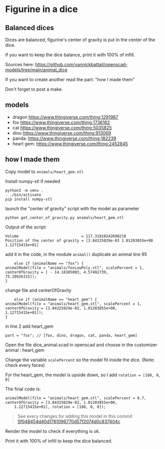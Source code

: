 # Figurine in a dice

## Balanced dices

Dices are balanced, figurine's center of gravity is put in the center of the dice.

If you want to keep the dice balance, print it with 100% of infill.

Sources here: https://github.com/yannickbattail/openscad-models/tree/main/animal_dice

If you want to create another read the part: "how I made them"

Don't forget to post a make.

## models

- dragon https://www.thingiverse.com/thing:1291987
- fox https://www.thingiverse.com/thing:1736162
- cat https://www.thingiverse.com/thing:5035825
- dino https://www.thingiverse.com/thing:913069
- panda: https://www.thingiverse.com/thing:182239
- heart gem: https://www.thingiverse.com/thing:2452845

## how I made them

Copy model to `animals/heart_gem.stl`

Install numpy-stl if needed

```shell
python3 -m venv .
. ./bin/activate
pip install numpy-stl
```

launch the "center of gravity" script with the model as parameter

```shell
python get_center_of_gravity.py animals/heart_gem.stl
```

Output of the script:

```text
Volume                            = 117.31810242698218
Position of the center of gravity = [3.84325029e-03 1.01203855e+00 1.12715415e+01]
```

add it in the code, in the module `animal()` duplicate an animal line 95

```openscad
    else if (animalName == "fox") {
animalModel(file = "animals/foxLowPoly.stl", scalePercent = 1, centerOfGravity = [ - 14.18385003, 4.57492739,
75.20926315]);
}
```

change file and centerOfGravity

```openscad
    else if (animalName == "heart_gem") {
animalModel(file = "animals/heart_gem.stl", scalePercent = 1, centerOfGravity = [3.84325029e-03, 1.01203855e+00,
1.12715415e+01]);
}
```

in line 2 add heart_gem

```openscad
part = "fox"; // [fox, dino, dragon, cat, panda, heart_gem]
```

Open the file dice_animal.scad in openscad and choose in the customizer animal : heart_gem

Change the variable `scalePercent` so the model fit inside the dice. (Note: check every faces)

For the heart_gem, the model is upside down, so I add `rotation = [180, 0, 0]`

The final code is:

```openscad
animalModel(file = "animals/heart_gem.stl", scalePercent = 0.7, centerOfGravity = [3.84325029e-03, 1.01203855e+00,
    1.12715415e+01], rotation = [180, 0, 0]);
```

> See every changes for adding this model in this
> commit [5f048454d40d1761096770d57f2074d0c837404c](https://github.com/yannickbattail/openscad-models/commit/5f048454d40d1761096770d57f2074d0c837404c)

Render the model to check if everything is ok.

Print it with 100% of infill to keep the dice balanced.
